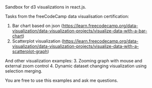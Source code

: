 Sandbox for d3 visualizations in react.js.

Tasks from the freeCodeCamp data visualisation certification:

1. Bar chart based on json (https://learn.freecodecamp.org/data-visualization/data-visualization-projects/visualize-data-with-a-bar-chart)
2. Scatterplot visualization (https://learn.freecodecamp.org/data-visualization/data-visualization-projects/visualize-data-with-a-scatterplot-graph)

And other visualization examples:
3. Zooming graph with mouse and external zoom control
4. Dynamic dataset changing visualization using selection merging.  

You are free to use this examples and ask me questions.
